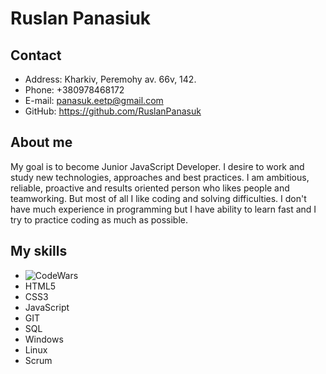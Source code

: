 # Ruslan Panasiuk

## Contact

* Address: Kharkiv, Peremohy av. 66v, 142.
* Phone: +380978468172
* E-mail: panasuk.eetp@gmail.com
* GitHub: https://github.com/RuslanPanasuk

## About me

My goal is to become Junior JavaScript Developer. I desire to work and study new technologies, approaches and best practices.
I am ambitious, reliable, proactive and results oriented person who likes people and teamworking. But most of all I like coding and solving difficulties. 
I don't have much experience in programming but I have ability to learn fast and I try to practice coding as much as possible.

## My skills

* ![CodeWars](https://www.codewars.com/users/RuslanPanasuk/badges/large)
* HTML5
* CSS3
* JavaScript
* GIT
* SQL
* Windows
* Linux
* Scrum
